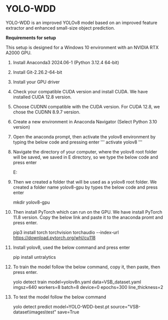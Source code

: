 # YOLO-WDD
YOLO-WDD is an improved YOLOv8 model based on an improved feature extractor and enhanced small-size object prediction.

**Requirements for setup**

This setup is designed for a Windows 10 environment with an NVIDIA RTX A2000 GPU.

1. Install Anaconda3 2024.06-1 (Python 3.12.4 64-bit)
2. Install Git-2.26.2-64-bit
3. Install your GPU driver
4. Check your compatible CUDA version and install CUDA. We have installed CUDA 12.8 version.
5. Choose CUDNN compatible with the CUDA version. For CUDA 12.8, we chose the CUDNN 8.9.7 version.
6. Create a new environment in Anaconda Navigator (Select Python 3.10 version)
7. Open the anaconda prompt, then activate the yolov8 environment by typing the below code and pressing enter
'''
   activate yolov8
'''
9. Navigate the directory of your computer, where the yolov8 root folder will be saved, we saved in E directory, so we type the below code and press enter

   E:
   
11. Then we created a folder that will be used as a yolov8 root folder. We created a folder name yolov8-gpu by types the below code and press enter

    mkdir yolov8-gpu
    
13. Then install PyTorch which can run on the GPU. We have install PyTorch 11.8 version. Copy the below link and paste it to the anaconda promt and press enter.

    pip3 install torch torchvision torchaudio --index-url https://download.pytorch.org/whl/cu118
  
14. Install yolov8, used the below command and press enter

    pip install untralytics

15. To train the model follow the below command, copy it, then paste, then press enter.

    yolo detect train model=yolov8n.yaml data=VSB_dataset.yaml imgsz=640 workers=8 batch=8 device=0 epochs=300 line_thickness=2

16. To test the model follow the below command

    yolo detect predict model=YOLO-WDD-best.pt source="VSB-dataset\images\test" save=True


